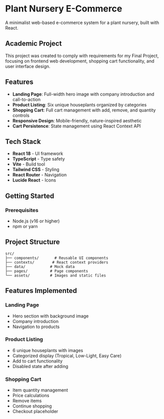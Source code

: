 # Plant Nursery E-Commerce

A minimalist web-based e-commerce system for a plant nursery, built with React.

## Academic Project

This project was created to comply with requirements for my Final Project, focusing on frontend web development, shopping cart functionality, and user interface design.

## Features

- **Landing Page**: Full-width hero image with company introduction and call-to-action
- **Product Listing**: Six unique houseplants organized by categories
- **Shopping Cart**: Full cart management with add, remove, and quantity controls
- **Responsive Design**: Mobile-friendly, nature-inspired aesthetic
- **Cart Persistence**: State management using React Context API

## Tech Stack

- **React 18** - UI framework
- **TypeScript** - Type safety
- **Vite** - Build tool
- **Tailwind CSS** - Styling
- **React Router** - Navigation
- **Lucide React** - Icons

## Getting Started

### Prerequisites

- Node.js (v16 or higher)
- npm or yarn

## Project Structure

```
src/
├── components/       # Reusable UI components
├── contexts/        # React context providers
├── data/           # Mock data
├── pages/          # Page components
└── assets/         # Images and static files
```

## Features Implemented

### Landing Page
- Hero section with background image
- Company introduction
- Navigation to products

### Product Listing
- 6 unique houseplants with images
- Categorized display (Tropical, Low-Light, Easy Care)
- Add to cart functionality
- Disabled state after adding

### Shopping Cart
- Item quantity management
- Price calculations
- Remove items
- Continue shopping
- Checkout placeholder
